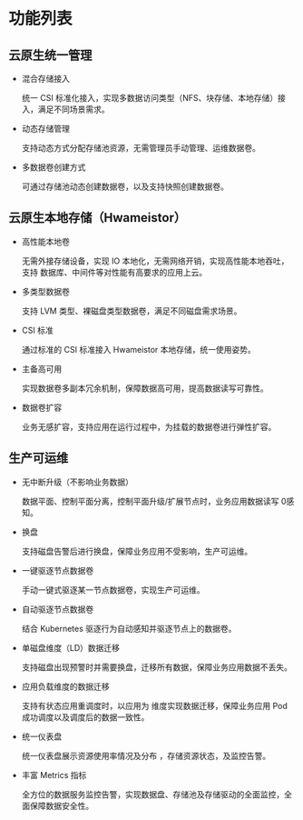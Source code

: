 # 功能列表

## 云原生统一管理

- 混合存储接入

    统一 CSI 标准化接入，实现多数据访问类型（NFS、块存储、本地存储）接入，满足不同场景需求。

- 动态存储管理

    支持动态方式分配存储池资源，无需管理员手动管理、运维数据卷。

- 多数据卷创建方式

    可通过存储池动态创建数据卷，以及支持快照创建数据卷。

## 云原生本地存储（Hwameistor）

- 高性能本地卷

    无需外接存储设备，实现 IO 本地化，无需网络开销，实现高性能本地吞吐，支持 数据库、中间件等对性能有高要求的应用上云。

- 多类型数据卷

    支持 LVM 类型、裸磁盘类型数据卷，满足不同磁盘需求场景。

- CSI 标准

    通过标准的 CSI 标准接入 Hwameistor 本地存储，统一使用姿势。

- 主备高可用

    实现数据卷多副本冗余机制，保障数据高可用，提高数据读写可靠性。

- 数据卷扩容

    业务无感扩容，支持应用在运行过程中，为挂载的数据卷进行弹性扩容。

## 生产可运维

- 无中断升级（不影响业务数据）

    数据平面、控制平面分离，控制平面升级/扩展节点时，业务应用数据读写 0感知。

- 换盘

    支持磁盘告警后进行换盘，保障业务应用不受影响，生产可运维。

- 一键驱逐节点数据卷

    手动一键式驱逐某一节点数据卷，实现生产可运维。

- 自动驱逐节点数据卷

    结合 Kubernetes 驱逐行为自动感知并驱逐节点上的数据卷。

- 单磁盘维度（LD）数据迁移

    支持磁盘出现预警时并需要换盘，迁移所有数据，保障业务应用数据不丢失。

- 应用负载维度的数据迁移

    支持有状态应用重调度时，以应用为 维度实现数据迁移，保障业务应用 Pod 成功调度以及调度后的数据一致性。

- 统一仪表盘

    统一仪表盘展示资源使用率情况及分布 ，存储资源状态，及监控告警。

- 丰富 Metrics 指标

    全方位的数据服务监控告警，实现数据盘、存储池及存储驱动的全面监控，全面保障数据安全性。
